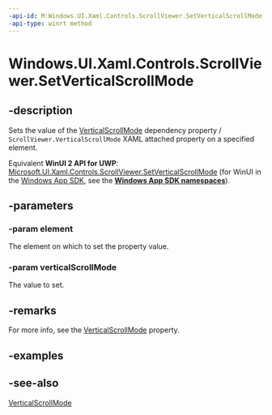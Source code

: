 ```yaml
---
-api-id: M:Windows.UI.Xaml.Controls.ScrollViewer.SetVerticalScrollMode(Windows.UI.Xaml.DependencyObject,Windows.UI.Xaml.Controls.ScrollMode)
-api-type: winrt method
---
```


<!-- Method syntax
public void SetVerticalScrollMode(Windows.UI.Xaml.DependencyObject element, Windows.UI.Xaml.Controls.ScrollMode verticalScrollMode)
-->

# Windows.UI.Xaml.Controls.ScrollViewer.SetVerticalScrollMode

## -description
Sets the value of the [VerticalScrollMode](scrollviewer_verticalscrollmode.md) dependency property / `ScrollViewer.VerticalScrollMode` XAML attached property on a specified element.

Equivalent **WinUI 2 API for UWP**: [Microsoft.UI.Xaml.Controls.ScrollViewer.SetVerticalScrollMode](/windows/winui/api/microsoft.ui.xaml.controls.scrollviewer.setverticalscrollmode) (for WinUI in the [Windows App SDK](/windows/apps/windows-app-sdk/), see the **[Windows App SDK namespaces](/windows/windows-app-sdk/api/winrt/)**).

## -parameters
### -param element
The element on which to set the property value.

### -param verticalScrollMode
The value to set.

## -remarks
For more info, see the [VerticalScrollMode](scrollviewer_verticalscrollmode.md) property.

## -examples

## -see-also
[VerticalScrollMode](scrollviewer_verticalscrollmode.md)
